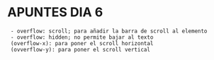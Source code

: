 # APUNTES DIA 6

<!-- como hacer para que el footer esté siempre visible y el scroll se quede dentro de la pag -->

<!-- cuando el contenido no entra dentro de una caja se llama OVER FLOW -->
     - overflow: scroll; para añadir la barra de scroll al elemento
     - overflow: hidden; no permite bajar al texto
     (overflow-x): para poner el scroll horizontal
     (ovverflow-y): para poner el scroll vertical

